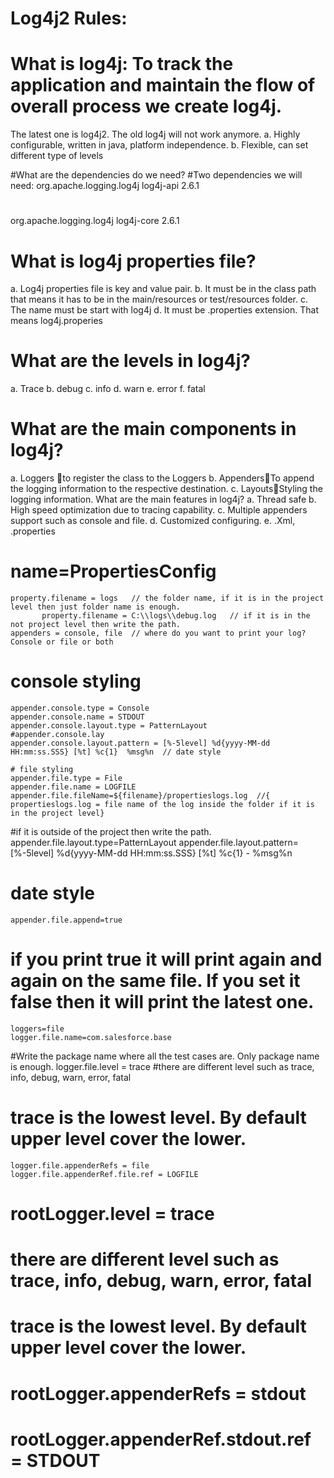 #    Log4j2 Rules:


	

# What is log4j: To track the application and maintain the flow of overall process we create log4j.
The latest one is log4j2. The old log4j will not work anymore. 
a.	Highly configurable, written in java, platform independence.
b.	Flexible, can set different type of levels

#What are the dependencies do we need?
#Two dependencies we will need:
<dependency>
    <groupId>org.apache.logging.log4j</groupId>
    <artifactId>log4j-api</artifactId>
    <version>2.6.1</version>
  </dependency>
#
  <dependency>
    <groupId>org.apache.logging.log4j</groupId>
    <artifactId>log4j-core</artifactId>
    <version>2.6.1</version>
  </dependency>

# What is log4j properties file?
a.	Log4j properties file is key and value pair.
b.	It must be in the class path that means it has to be in the main/resources or test/resources folder.
c.	The name must be start with log4j
d.	It must be .properties extension. That means log4j.properies
# What are the levels in log4j?
a.	Trace
b.	debug
c.	info
d.	warn
e.	error
f.	fatal
    
# What are the main components in log4j?
a.	Loggers  to register the class to the Loggers
b.	AppendersTo append the logging information to the respective destination.
c.	LayoutsStyling the logging information.
What are the main features in log4j?
a.	Thread safe
b.	High speed optimization due to tracing capability.
c.	Multiple appenders support such as console and file.
d.	Customized configuring.
e.	.Xml, .properties 

#     name=PropertiesConfig
	property.filename = logs   // the folder name, if it is in the project level then just folder name is enough.
           property.filename = C:\\logs\\debug.log   // if it is in the not project level then write the path.
	appenders = console, file  // where do you want to print your log? Console or file or both
	
# console styling
	appender.console.type = Console
	appender.console.name = STDOUT
	appender.console.layout.type = PatternLayout
	#appender.console.lay
	appender.console.layout.pattern = [%-5level] %d{yyyy-MM-dd HH:mm:ss.SSS} [%t] %c{1}  %msg%n  // date style
	
	# file styling
	appender.file.type = File
	appender.file.name = LOGFILE
	appender.file.fileName=${filename}/propertieslogs.log  //{ propertieslogs.log = file name of the log inside the folder if it is in the project level}  
  #if it is outside of the project then write the path. 
	appender.file.layout.type=PatternLayout
	appender.file.layout.pattern=[%-5level] %d{yyyy-MM-dd HH:mm:ss.SSS} [%t] %c{1} - %msg%n
# date style
    appender.file.append=true
# if you print true it will print again and again on the same file. If you set it false then it will print the latest one.
    
	loggers=file
	logger.file.name=com.salesforce.base
#Write the package name where all the test cases are. Only package name is enough. 
	logger.file.level = trace
#there are different level such as trace, info, debug, warn, error, fatal
# trace is the lowest level. By default upper level cover the lower.
	logger.file.appenderRefs = file
	logger.file.appenderRef.file.ref = LOGFILE
	

#	rootLogger.level = trace
# there are different level such as trace, info, debug, warn, error, fatal
# trace is the lowest level. By default upper level cover the lower.

#	rootLogger.appenderRefs = stdout
#	rootLogger.appenderRef.stdout.ref = STDOUT
	
	
	
